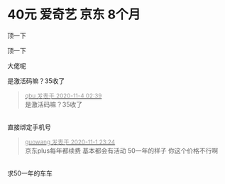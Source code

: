 # 40元 爱奇艺 京东 8个月


顶一下

顶一下

大佬呢

是激活码嘛？35收了

<div class="quote"><blockquote><font size="2"><a href="https://www.hostloc.com/forum.php?mod=redirect&amp;goto=findpost&amp;pid=9399276&amp;ptid=760716" target="_blank"><font color="#999999">qbu 发表于 2020-11-4 02:39</font></a></font><br />
是激活码嘛？35收了</blockquote></div><br />
直接绑定手机号

<div class="quote"><blockquote><font size="2"><a href="https://www.hostloc.com/forum.php?mod=redirect&amp;goto=findpost&amp;pid=9386701&amp;ptid=760716" target="_blank"><font color="#999999">guowang 发表于 2020-11-1 23:24</font></a></font><br />
京东plus每年都续费 基本都会有活动 50一年的样子 你这个价格不行啊</blockquote></div><br />
求50一年的车车
